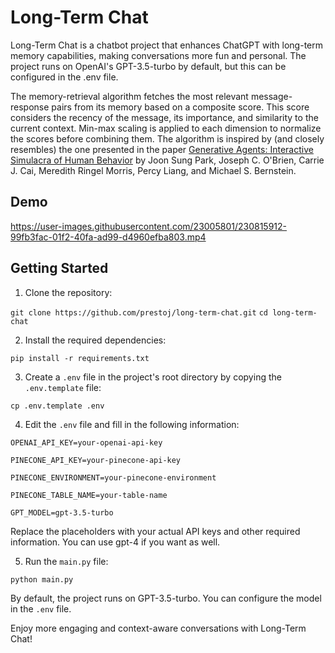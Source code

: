 # Long-Term Chat

Long-Term Chat is a chatbot project that enhances ChatGPT with long-term memory capabilities, making conversations more fun and personal. The project runs on OpenAI's GPT-3.5-turbo by default, but this can be configured in the .env file.

The memory-retrieval algorithm fetches the most relevant message-response pairs from its memory based on a composite score. This score considers the recency of the message, its importance, and similarity to the current context. Min-max scaling is applied to each dimension to normalize the scores before combining them. The algorithm is inspired by (and closely resembles) the one presented in the paper [Generative Agents: Interactive Simulacra of Human Behavior](https://arxiv.org/abs/2304.03442) by Joon Sung Park, Joseph C. O'Brien, Carrie J. Cai, Meredith Ringel Morris, Percy Liang, and Michael S. Bernstein.

## Demo

https://user-images.githubusercontent.com/23005801/230815912-99fb3fac-01f2-40fa-ad99-d4960efba803.mp4


## Getting Started

1. Clone the repository:

`git clone https://github.com/prestoj/long-term-chat.git`
`cd long-term-chat`


2. Install the required dependencies:

`pip install -r requirements.txt`


3. Create a `.env` file in the project's root directory by copying the `.env.template` file:

`cp .env.template .env`


4. Edit the `.env` file and fill in the following information:


```
OPENAI_API_KEY=your-openai-api-key

PINECONE_API_KEY=your-pinecone-api-key

PINECONE_ENVIRONMENT=your-pinecone-environment

PINECONE_TABLE_NAME=your-table-name

GPT_MODEL=gpt-3.5-turbo
```


Replace the placeholders with your actual API keys and other required information. You can use gpt-4 if you want as well.

5. Run the `main.py` file:

`python main.py`

By default, the project runs on GPT-3.5-turbo. You can configure the model in the `.env` file.

Enjoy more engaging and context-aware conversations with Long-Term Chat!
